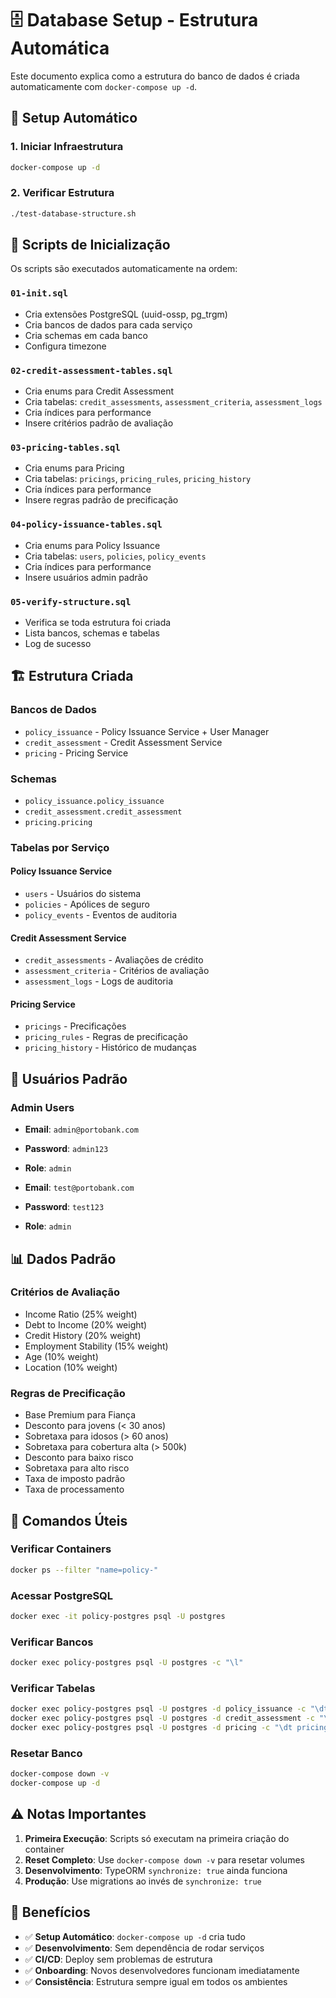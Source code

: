 # 🗄️ Database Setup - Estrutura Automática

Este documento explica como a estrutura do banco de dados é criada automaticamente com `docker-compose up -d`.

## 🚀 Setup Automático

### 1. Iniciar Infraestrutura
```bash
docker-compose up -d
```

### 2. Verificar Estrutura
```bash
./test-database-structure.sh
```

## 📁 Scripts de Inicialização

Os scripts são executados automaticamente na ordem:

### `01-init.sql`
- Cria extensões PostgreSQL (uuid-ossp, pg_trgm)
- Cria bancos de dados para cada serviço
- Cria schemas em cada banco
- Configura timezone

### `02-credit-assessment-tables.sql`
- Cria enums para Credit Assessment
- Cria tabelas: `credit_assessments`, `assessment_criteria`, `assessment_logs`
- Cria índices para performance
- Insere critérios padrão de avaliação

### `03-pricing-tables.sql`
- Cria enums para Pricing
- Cria tabelas: `pricings`, `pricing_rules`, `pricing_history`
- Cria índices para performance
- Insere regras padrão de precificação

### `04-policy-issuance-tables.sql`
- Cria enums para Policy Issuance
- Cria tabelas: `users`, `policies`, `policy_events`
- Cria índices para performance
- Insere usuários admin padrão

### `05-verify-structure.sql`
- Verifica se toda estrutura foi criada
- Lista bancos, schemas e tabelas
- Log de sucesso

## 🏗️ Estrutura Criada

### Bancos de Dados
- `policy_issuance` - Policy Issuance Service + User Manager
- `credit_assessment` - Credit Assessment Service
- `pricing` - Pricing Service

### Schemas
- `policy_issuance.policy_issuance`
- `credit_assessment.credit_assessment`
- `pricing.pricing`

### Tabelas por Serviço

#### Policy Issuance Service
- `users` - Usuários do sistema
- `policies` - Apólices de seguro
- `policy_events` - Eventos de auditoria

#### Credit Assessment Service
- `credit_assessments` - Avaliações de crédito
- `assessment_criteria` - Critérios de avaliação
- `assessment_logs` - Logs de auditoria

#### Pricing Service
- `pricings` - Precificações
- `pricing_rules` - Regras de precificação
- `pricing_history` - Histórico de mudanças

## 👥 Usuários Padrão

### Admin Users
- **Email**: `admin@portobank.com`
- **Password**: `admin123`
- **Role**: `admin`

- **Email**: `test@portobank.com`
- **Password**: `test123`
- **Role**: `admin`

## 📊 Dados Padrão

### Critérios de Avaliação
- Income Ratio (25% weight)
- Debt to Income (20% weight)
- Credit History (20% weight)
- Employment Stability (15% weight)
- Age (10% weight)
- Location (10% weight)

### Regras de Precificação
- Base Premium para Fiança
- Desconto para jovens (< 30 anos)
- Sobretaxa para idosos (> 60 anos)
- Sobretaxa para cobertura alta (> 500k)
- Desconto para baixo risco
- Sobretaxa para alto risco
- Taxa de imposto padrão
- Taxa de processamento

## 🔧 Comandos Úteis

### Verificar Containers
```bash
docker ps --filter "name=policy-"
```

### Acessar PostgreSQL
```bash
docker exec -it policy-postgres psql -U postgres
```

### Verificar Bancos
```bash
docker exec policy-postgres psql -U postgres -c "\l"
```

### Verificar Tabelas
```bash
docker exec policy-postgres psql -U postgres -d policy_issuance -c "\dt policy_issuance.*"
docker exec policy-postgres psql -U postgres -d credit_assessment -c "\dt credit_assessment.*"
docker exec policy-postgres psql -U postgres -d pricing -c "\dt pricing.*"
```

### Resetar Banco
```bash
docker-compose down -v
docker-compose up -d
```

## ⚠️ Notas Importantes

1. **Primeira Execução**: Scripts só executam na primeira criação do container
2. **Reset Completo**: Use `docker-compose down -v` para resetar volumes
3. **Desenvolvimento**: TypeORM `synchronize: true` ainda funciona
4. **Produção**: Use migrations ao invés de `synchronize: true`

## 🎯 Benefícios

- ✅ **Setup Automático**: `docker-compose up -d` cria tudo
- ✅ **Desenvolvimento**: Sem dependência de rodar serviços
- ✅ **CI/CD**: Deploy sem problemas de estrutura
- ✅ **Onboarding**: Novos desenvolvedores funcionam imediatamente
- ✅ **Consistência**: Estrutura sempre igual em todos os ambientes
